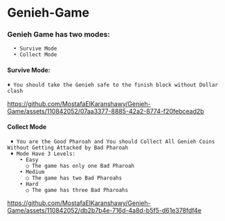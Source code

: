 # Genieh-Game
### Genieh Game has two modes: 
      • Survive Mode
      • Collect Mode

#### Survive Mode:

    ♦ You should take the Genieh safe to the finish block without Dollar clash
    



https://github.com/MostafaElKaranshawy/Genieh-Game/assets/110842052/07aa3377-8885-42a2-8774-f20febcead2b





#### Collect Mode 

     ♦ You are the Good Pharoah and You should Collect All Genieh Coins Without Getting Attacked by Bad Pharoah
     ♦ Mode Have 3 Levels:
        • Easy
          ○ The game has only one Bad Pharoah
        • Medium
          ○ The game has two Bad Pharoahs
        • Hard
          ○ The game has three Bad Pharoahs

          



https://github.com/MostafaElKaranshawy/Genieh-Game/assets/110842052/db2b7b4e-716d-4a8d-b5f5-d61e378fdf4e



